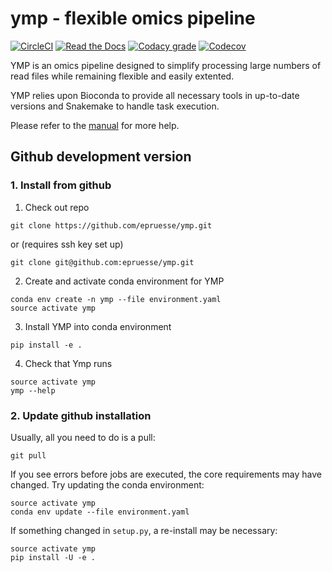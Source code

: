 # ymp - flexible omics pipeline

[![CircleCI](https://img.shields.io/circleci/project/github/epruesse/ymp.svg?label=CircleCI)](https://circleci.com/gh/epruesse/ymp)
[![Read the Docs](https://img.shields.io/readthedocs/ymp/latest.svg)](https://ymp.readthedocs.io/en/latest)
[![Codacy grade](https://img.shields.io/codacy/grade/07ec32ae80194ec8b9184e1f6b5e6649.svg)](https://app.codacy.com/app/elmar/ymp)
[![Codecov](https://img.shields.io/codecov/c/github/epruesse/ymp.svg)](https://codecov.io/gh/epruesse/ymp)


YMP is an omics pipeline designed to simplify processing large numbers of
read files while remaining flexible and easily extented.

YMP relies upon Bioconda to provide all necessary tools in up-to-date versions
and Snakemake to handle task execution.

Please refer to the [manual](http://ymp.readthedocs.io/) for more help.

## Github development version

### 1. Install from github

1. Check out repo
  ```
  git clone https://github.com/epruesse/ymp.git
  ```
  or (requires ssh key set up)
  ```
  git clone git@github.com:epruesse/ymp.git
  ```

2. Create and activate conda environment for YMP
  ```
  conda env create -n ymp --file environment.yaml
  source activate ymp
  ```

3. Install YMP into conda environment
  ```
  pip install -e .
  ```

4. Check that Ymp runs
  ```
  source activate ymp
  ymp --help
  ```

### 2. Update github installation

Usually, all you need to do is a pull:

  ```
  git pull
  ```

If you see errors before jobs are executed, the core requirements may have changed.
Try updating the conda environment:

  ```
  source activate ymp
  conda env update --file environment.yaml
  ```
  
If something changed in `setup.py`, a re-install may be necessary:

  ```
  source activate ymp
  pip install -U -e . 
  ```


